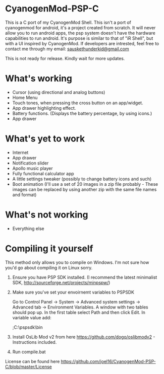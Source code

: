 CyanogenMod-PSP-C
=================

This is a C port of my CyanogenMod Shell. This isn't a port of cyanogenmod for android, it's a project created from scratch. It will never allow you to run android apps, the psp system doesn't have the hardware capabilities to run android. It's purpose is similar to that of "iR Shell", but with a UI inspired by CyanogenMod. If developers are intrested, feel free to contact me through my email: sauskethunderkid@gmail.com 

This is not ready for release. Kindly wait for more updates.


What's working
=================
- Cursor (using directional and analog buttons)
- Home Menu
- Touch tones, when pressing the cross button on an app/widget.
- App drawer highlighting effect. 
- Battery functions. (Displays the battery percentage, by using icons.)
- App drawer

What's yet to work
=================
- Internet
- App drawer
- Notification slider
- Apollo music player
- Fully functional calculator app
- A little settings tweaker (possibly to change battery icons and such)
- Boot animation (I'll use a set of 20 images in a zip file probably - These images can be replaced by using another zip with the same file names and format)

What's not working
=================
- Everything else

Compiling it yourself 
=================
This method only allows you to compile on Windows. I'm not sure how you'd go about compiling it on Linux sorry.

1. Ensure you have PSP SDK installed. (I recommend the latest minimalist SDK, http://sourceforge.net/projects/minpspw/)
2. Make sure you've set your envoirnemt variables to PSPSDK

   Go to Control Panel -> System -> Advanced system settings -> Advanced tab -> Environment Variables. A window with two     tables should pop up. In the first table select Path and then click Edit. In variable value add:
   
   ;C:\pspsdk\bin
   
3. Install OsLib Mod v2 from here https://github.com/dogo/oslibmodv2 - Instructions included.
4. Run compile.bat


License can be found here https://github.com/joel16/CyanogenMod-PSP-C/blob/master/License

